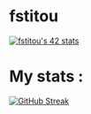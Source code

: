 # fstitou


[![fstitou's 42 stats](https://badge.mediaplus.ma/binary/fstitou?1337Badge=off)](https://github.com/oakoudad/badge42)


# My stats : 

 [![GitHub Streak](https://streak-stats.demolab.com?user=&theme=highcontrast)](https://git.io/streak-stats) 
